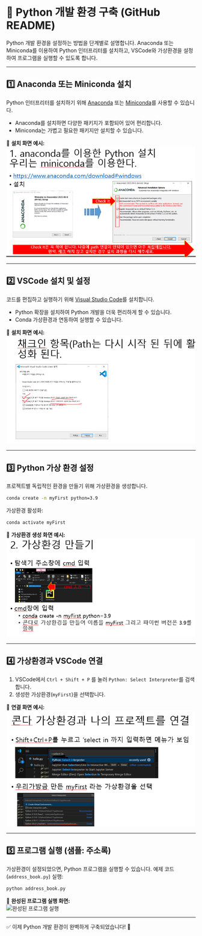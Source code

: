 # 🐍 Python 개발 환경 구축 (GitHub README)

Python 개발 환경을 설정하는 방법을 단계별로 설명합니다. Anaconda 또는 Miniconda를 이용하여 Python 인터프리터를 설치하고, VSCode와 가상환경을 설정하여 프로그램을 실행할 수 있도록 합니다.

---

## 1️⃣ Anaconda 또는 Miniconda 설치

Python 인터프리터를 설치하기 위해 [Anaconda](https://www.anaconda.com/) 또는 [Miniconda](https://docs.conda.io/en/latest/miniconda.html)를 사용할 수 있습니다.

- Anaconda를 설치하면 다양한 패키지가 포함되어 있어 편리합니다.
- Miniconda는 가볍고 필요한 패키지만 설치할 수 있습니다.

📌 **설치 화면 예시:**  
![Anaconda 설치](image/pythons.PNG)

---

## 2️⃣ VSCode 설치 및 설정

코드를 편집하고 실행하기 위해 [Visual Studio Code](https://code.visualstudio.com/)를 설치합니다. 

- Python 확장을 설치하여 Python 개발을 더욱 편리하게 할 수 있습니다.
- Conda 가상환경과 연동하여 실행할 수 있습니다.

📌 **설치 화면 예시:**  
![VSCode 설치](image/vscode.PNG)

---

## 3️⃣ Python 가상 환경 설정

프로젝트별 독립적인 환경을 만들기 위해 가상환경을 생성합니다.

```bash
conda create -n myFirst python=3.9
```

가상환경 활성화:

```bash
conda activate myFirst
```

📌 **가상환경 생성 화면 예시:**  
![가상환경 만들기](image/vm.PNG)

---

## 4️⃣ 가상환경과 VSCode 연결

1. VSCode에서 `Ctrl + Shift + P` 를 눌러 `Python: Select Interpreter`를 검색합니다.
2. 생성한 가상환경(`myFirst`)을 선택합니다.

📌 **연결 화면 예시:**  
![VSCode 가상환경 연결](image/cen.PNG)

---

## 5️⃣ 프로그램 실행 (샘플: 주소록)

가상환경이 설정되었으면, Python 프로그램을 실행할 수 있습니다.
예제 코드 (`address_book.py`) 실행:

```bash
python address_book.py
```

📌 **완성된 프로그램 실행 화면:**  
![완성된 프로그램 실행](image/주소록_결과물.png)

---

✅ 이제 Python 개발 환경이 완벽하게 구축되었습니다! 🚀
